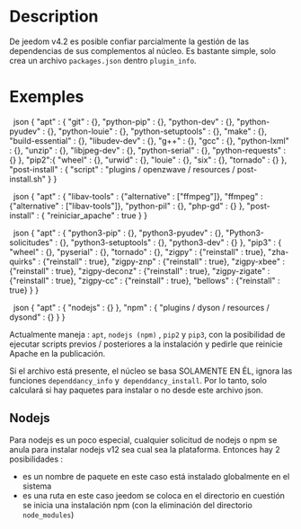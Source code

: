 # Description

De jeedom v4.2 es posible confiar parcialmente la gestión de las dependencias de sus complementos al núcleo. Es bastante simple, solo crea un archivo ``packages.json`` dentro ``plugin_info``.

# Exemples

`` ``json
{
  "apt" : {
    "git" : {},
    "python-pip" : {},
    "python-dev" : {},
    "python-pyudev" : {},
    "python-louie" : {},
    "python-setuptools" : {},
    "make" : {},
    "build-essential" : {},
    "libudev-dev" : {},
    "g++" : {},
    "gcc" : {},
    "python-lxml" : {},
    "unzip" : {},
    "libjpeg-dev" : {},
    "python-serial" : {},
    "python-requests" : {}
  },
  "pip2":{
    "wheel" : {},
    "urwid" : {},
    "louie" : {},
    "six" : {},
    "tornado" : {}
  },
  "post-install" : {
    "script" : "plugins / openzwave / resources / post-install.sh"
  }
}
`` ``

`` ``json
{
  "apt" : {
    "libav-tools" : {"alternative" : ["ffmpeg"]},
    "ffmpeg" : {"alternative" : ["libav-tools"]},
    "python-pil" : {},
    "php-gd" : {}
  },
  "post-install" : {
    "reiniciar_apache" : true
  }
}
`` ``

`` ``json
{
  "apt" : {
    "python3-pip" : {},
    "python3-pyudev" : {},
    "Python3-solicitudes" : {},
    "python3-setuptools" : {},
    "python3-dev" : {}
  },
  "pip3" : {
    "wheel" : {},
    "pyserial" : {},
    "tornado" : {},
    "zigpy" : {"reinstall" : true},
    "zha-quirks" : {"reinstall" : true},
    "zigpy-znp" : {"reinstall" : true},
    "zigpy-xbee" : {"reinstall" : true},
    "zigpy-deconz" : {"reinstall" : true},
    "zigpy-zigate" : {"reinstall" : true},
    "zigpy-cc" : {"reinstall" : true},
    "bellows" : {"reinstall" : true}
  }
}
`` ``

`` ``json
{
  "apt" : {
    "nodejs" : {}
  },
  "npm" : {
    "plugins / dyson / resources / dysond"  : {}
  }
}
`` ``

Actualmente maneja : ``apt``, ``nodejs (npm)`` , ``pip2`` y ``pip3``, con la posibilidad de ejecutar scripts previos / posteriores a la instalación y pedirle que reinicie Apache en la publicación.

Si el archivo está presente, el núcleo se basa SOLAMENTE EN ÉL, ignora las funciones `dependdancy_info` y` dependdancy_install`. Por lo tanto, solo calculará si hay paquetes para instalar o no desde este archivo json.

## Nodejs

Para nodejs es un poco especial, cualquier solicitud de nodejs o npm se anula para instalar nodejs v12 sea cual sea la plataforma. Entonces hay 2 posibilidades :

- es un nombre de paquete en este caso está instalado globalmente en el sistema
- es una ruta en este caso jeedom se coloca en el directorio en cuestión se inicia una instalación npm (con la eliminación del directorio ``node_modules``)
